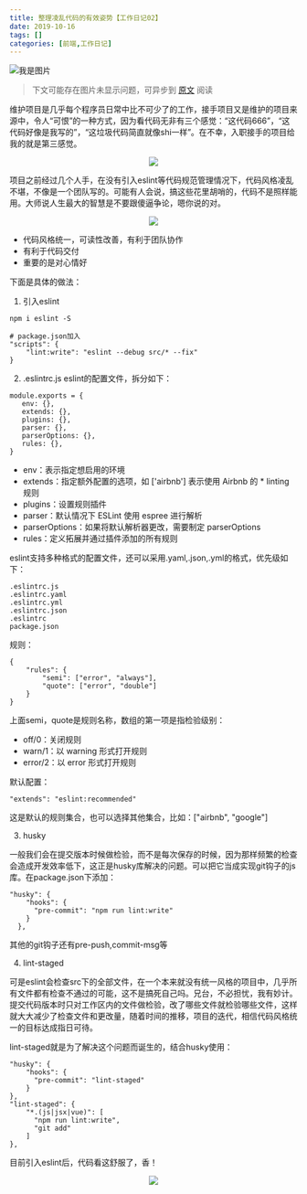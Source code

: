 ```yaml
---
title: 整理凌乱代码的有效姿势【工作日记02】
date: 2019-10-16
tags: []
categories: [前端,工作日记]
---
```


![我是图片](http://pic1.win4000.com/wallpaper/2017-11-08/5a029f14b63d2.jpg)

<!-- more -->

> 下文可能存在图片未显示问题，可异步到 [原文](https://juejin.im/post/5dca29625188254ac07ad2aa) 阅读


维护项目是几乎每个程序员日常中比不可少了的工作，接手项目又是维护的项目来源中，令人“可恨”的一种方式，因为看代码无非有三个感觉：“这代码666”，“这代码好像是我写的”，“这垃圾代码简直就像shi一样”。在不幸，入职接手的项目给我的就是第三感觉。

<center>
    <img src="http://m.qpic.cn/psb?/V12x89qA2LlAEO/3E.n2mb6NHBQwstynPaC3hvL4ig7oHJg186JAd4lS24!/b/dFIBAAAAAAAA&bo=8ADwAAAAAAARBzA!&rf=viewer_4"></img>
</center>

项目之前经过几个人手，在没有引入eslint等代码规范管理情况下，代码风格凌乱不堪，不像是一个团队写的。可能有人会说，搞这些花里胡哨的，代码不是照样能用。大师说人生最大的智慧是不要跟傻逼争论，嗯你说的对。

<center>
    <img src="http://m.qpic.cn/psb?/V12x89qA2LlAEO/*IjbziiGhkTxOMH6rqt7b2hg.eQytUUz4.zxDi*VWd8!/b/dL8AAAAAAAAA&bo=uADIAAAAAAARB0A!&rf=viewer_4"></img>
</center>


* 代码风格统一，可读性改善，有利于团队协作
* 有利于代码交付
* 重要的是对心情好

下面是具体的做法：
1. 引入eslint
```
npm i eslint -S

# package.json加入
"scripts": {
    "lint:write": "eslint --debug src/* --fix"
}
```
2. .eslintrc.js
eslint的配置文件，拆分如下：
```
module.exports = { 
   env: {}, 
   extends: {}, 
   plugins: {}, 
   parser: {}, 
   parserOptions: {}, 
   rules: {},
}
```
* env：表示指定想启用的环境
* extends：指定额外配置的选项，如 ['airbnb'] 表示使用 Airbnb 的 * linting 规则
* plugins：设置规则插件
* parser：默认情况下 ESLint 使用 espree 进行解析
* parserOptions：如果将默认解析器更改，需要制定 parserOptions
* rules：定义拓展并通过插件添加的所有规则

eslint支持多种格式的配置文件，还可以采用.yaml,.json,.yml的格式，优先级如下：
```
.eslintrc.js
.eslintrc.yaml
.eslintrc.yml
.eslintrc.json
.eslintrc
package.json
```

规则：
```
{
    "rules": {
        "semi": ["error", "always"],
        "quote": ["error", "double"]
    }
}
```
上面semi，quote是规则名称，数组的第一项是指检验级别：
* off/0：关闭规则
* warn/1：以 warning 形式打开规则
* error/2：以 error 形式打开规则

默认配置：
```
"extends": "eslint:recommended"
```
这是默认的规则集合，也可以选择其他集合，比如：["airbnb", "google"]

3. husky 

一般我们会在提交版本时候做检验，而不是每次保存的时候，因为那样频繁的检查会造成开发效率低下，这正是husky库解决的问题。可以把它当成实现git钩子的js库。在package.json下添加：
```
"husky": {
    "hooks": {
      "pre-commit": "npm run lint:write"
    }
  },
```
其他的git钩子还有pre-push,commit-msg等

4. lint-staged

可是eslint会检查src下的全部文件，在一个本来就没有统一风格的项目中，几乎所有文件都有检查不通过的可能，这不是搞死自己吗。兄台，不必担忧，我有妙计。提交代码版本时只对工作区内的文件做检验，改了哪些文件就检验哪些文件，这样就大大减少了检查文件和更改量，随着时间的推移，项目的迭代，相信代码风格统一的目标达成指日可待。

lint-staged就是为了解决这个问题而诞生的，结合husky使用：
```
"husky": {
    "hooks": {
      "pre-commit": "lint-staged"
    }
},
"lint-staged": {
    "*.(js|jsx|vue)": [
      "npm run lint:write",
      "git add"
    ]
},
```

目前引入eslint后，代码看这舒服了，香！

<center>
    <img src="http://m.qpic.cn/psb?/V12x89qA2LlAEO/ulbO*3Z4Svo1rZ.RcxsI0E6X4zjaAnduPZBWfZg2pg8!/b/dFIBAAAAAAAA&bo=8AC7AAAAAAADB2k!&rf=viewer_4"></img>
</center>
